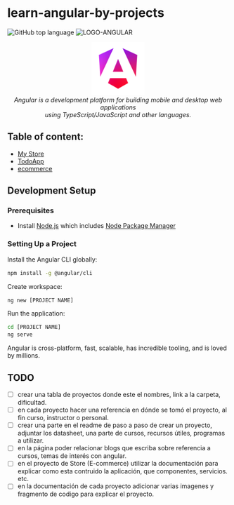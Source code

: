 # learn-angular-by-projects

![GitHub top language](https://img.shields.io/github/languages/top/AngelSanchezT/learn-angular-by-projects)
![LOGO-ANGULAR](https://img.shields.io/badge/Angular-DD0031?style=for-the-badge&logo=angular&logoColor=white)

<p align="center">
    <img src="./assets/images/logos/angular_renaissance.png" alt="angular-logo"
        width="120px" height="120px"/>
    <br>
    <em>Angular is a development platform for building mobile and desktop web applications
    <br> using TypeScript/JavaScript and other languages.</em>
  <br>
</p>

## **Table of content:**

- [My Store](./my-store/)
- [TodoApp](./todoapp/)
- [ecommerce](./store/)

## Development Setup

### Prerequisites

- Install [Node.js](https://nodejs.org/en) which includes [Node Package Manager](https://docs.npmjs.com/getting-started)

### Setting Up a Project

Install the Angular CLI globally:

```bash
npm install -g @angular/cli
```

Create workspace:

```bash
ng new [PROJECT NAME]
```

Run the application:

```bash
cd [PROJECT NAME]
ng serve
```

Angular is cross-platform, fast, scalable, has incredible tooling, and is
loved by millions.

## TODO

- [ ] crear una tabla de proyectos donde este el nombres, link a la carpeta, dificultad.
- [ ] en cada proyecto hacer una referencia en dónde se tomó el proyecto, al fin curso, instructor o personal.
- [ ] crear una parte en el readme de paso a paso de crear un proyecto, adjuntar los datasheet, una parte de cursos, recursos útiles, programas a utilizar. 
- [ ] en la página poder relacionar blogs que escriba sobre referencia a cursos, temas de interés con angular. 
- [ ] en el proyecto de Store (E-commerce) utilizar la documentación para explicar como esta contruido la aplicación, que componentes, servicios. etc.
- [ ] en la documentación de cada proyecto adicionar varias imagenes y fragmento de codigo para explicar el proyecto.
